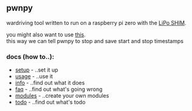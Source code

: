 ## pwnpy
wardriving tool written to run on a raspberry pi zero with the [LiPo SHIM](https://shop.pimoroni.com/products/lipo-shim). <br>

you might also want to use [this](https://github.com/smthnspcl/clean-shutdown). <br>
this way we can tell pwnpy to stop and save start and stop timestamps

### docs (how to..):
- [setup](https://github.com/smthnspcl/pwnpy/tree/master/docs/setup.md) - ..set it up
- [usage](https://github.com/smthnspcl/pwnpy/tree/master/docs/usage.md) - ..use it
- [info](https://github.com/smthnspcl/pwnpy/tree/master/docs/info.md) - ..find out what it does
- [faq](https://github.com/smthnspcl/pwnpy/tree/master/docs/faq.md) - ..find out what's going wrong
- [modules](https://github.com/smthnspcl/pwnpy/tree/master/docs/modules.md) - ..create your own modules
- [todo](https://github.com/smthnspcl/pwnpy/tree/master/docs/todo.md) - ..find out what's todo